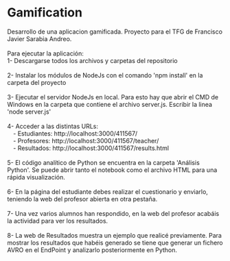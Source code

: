 # Gamification
Desarrollo de una aplicacion gamificada. Proyecto para el TFG de Francisco Javier Sarabia Andreo.<br>
<br>
Para ejecutar la aplicación:<br>
1- Descargarse todos los archivos y carpetas del repositorio<br><br>
2- Instalar los módulos de NodeJs con el comando 'npm install' en la carpeta del proyecto<br><br>
3- Ejecutar el servidor NodeJs en local. Para esto hay que abrir el CMD de Windows en la carpeta que contiene el archivo server.js. Escribir la linea 'node server.js'<br><br>
4- Acceder a las distintas URLs:<br>
&emsp;- Estudiantes: http://localhost:3000/411567/<br>
&emsp;- Profesores: http://localhost:3000/411567/teacher/<br>
&emsp;- Resultados: http://localhost:3000/411567/results.html<br><br>
5- El código analítico de Python se encuentra en la carpeta 'Análisis Python'. Se puede abrir tanto el notebook como el archivo HTML para una rápida visualización.<br><br>
6- En la página del estudiante debes realizar el cuestionario y enviarlo, teniendo la web del profesor abierta en otra pestaña.<br><br>
7- Una vez varios alumnos han respondido, en la web del profesor acabáis la actividad para ver los resultados.<br><br>
8- La web de Resultados muestra un ejemplo que realicé previamente. Para mostrar los resultados que habéis generado se tiene que generar un fichero AVRO en el EndPoint y analizarlo posteriormente en Python.<br><br>
